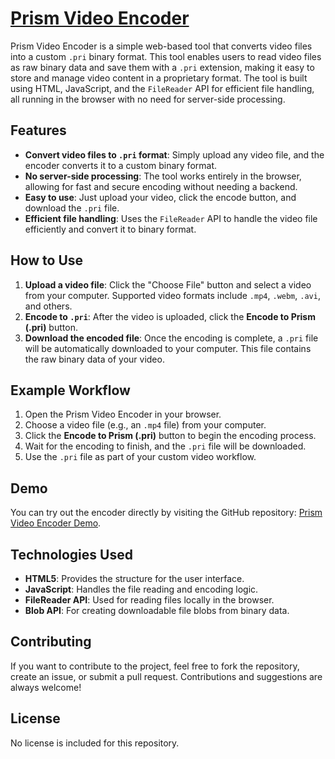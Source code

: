 # [Prism Video Encoder](https://github.com/YOUR_USERNAME/Prism-Video-Encoder)

Prism Video Encoder is a simple web-based tool that converts video files into a custom `.pri` binary format. This tool enables users to read video files as raw binary data and save them with a `.pri` extension, making it easy to store and manage video content in a proprietary format. The tool is built using HTML, JavaScript, and the `FileReader` API for efficient file handling, all running in the browser with no need for server-side processing.

## Features
- **Convert video files to `.pri` format**: Simply upload any video file, and the encoder converts it to a custom binary format.
- **No server-side processing**: The tool works entirely in the browser, allowing for fast and secure encoding without needing a backend.
- **Easy to use**: Just upload your video, click the encode button, and download the `.pri` file.
- **Efficient file handling**: Uses the `FileReader` API to handle the video file efficiently and convert it to binary format.

## How to Use
1. **Upload a video file**: Click the "Choose File" button and select a video from your computer. Supported video formats include `.mp4`, `.webm`, `.avi`, and others.
2. **Encode to `.pri`**: After the video is uploaded, click the **Encode to Prism (.pri)** button.
3. **Download the encoded file**: Once the encoding is complete, a `.pri` file will be automatically downloaded to your computer. This file contains the raw binary data of your video.

## Example Workflow
1. Open the Prism Video Encoder in your browser.
2. Choose a video file (e.g., an `.mp4` file) from your computer.
3. Click the **Encode to Prism (.pri)** button to begin the encoding process.
4. Wait for the encoding to finish, and the `.pri` file will be downloaded.
5. Use the `.pri` file as part of your custom video workflow.

## Demo
You can try out the encoder directly by visiting the GitHub repository: [Prism Video Encoder Demo](https://github.com/YOUR_USERNAME/Prism-Video-Encoder).

## Technologies Used
- **HTML5**: Provides the structure for the user interface.
- **JavaScript**: Handles the file reading and encoding logic.
- **FileReader API**: Used for reading files locally in the browser.
- **Blob API**: For creating downloadable file blobs from binary data.

## Contributing
If you want to contribute to the project, feel free to fork the repository, create an issue, or submit a pull request. Contributions and suggestions are always welcome!

## License
No license is included for this repository.

